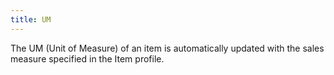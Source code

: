 ```yaml
---
title: UM
---
```



The UM (Unit  of Measure) of an item is automatically updated with the sales measure  specified in the Item profile.
